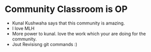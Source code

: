 # Community Classroom is OP

- Kunal Kushwaha says that this community is amazing.
- I love MLH
- More power to kunal. love the work which your are doing for the community.
- Jsut Revisisng git commands :)
